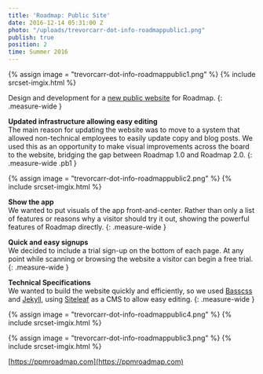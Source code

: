```yaml
---
title: 'Roadmap: Public Site'
date: 2016-12-14 05:31:00 Z
photo: "/uploads/trevorcarr-dot-info-roadmappublic1.png"
publish: true
position: 2
time: Summer 2016
---
```


{% assign image = "trevorcarr-dot-info-roadmappublic1.png" %}
{% include srcset-imgix.html %}

Design and development for a <span class="link dim out">[new public website](https://ppmroadmap.com)</span> for Roadmap.
{: .measure-wide }

**Updated infrastructure allowing easy editing**
<br>
The main reason for updating the website was to move to a system that allowed non-technical employees to easily update copy and blog posts. We used this as an opportunity to make visual improvements across the board to the website, bridging the gap between Roadmap 1.0 and Roadmap 2.0.
{: .measure-wide .pb1 }

{% assign image = "trevorcarr-dot-info-roadmappublic2.png" %}
{% include srcset-imgix.html %}

**Show the app**
<br>
We wanted to put visuals of the app front-and-center. Rather than only a list of features or reasons why a visitor should try it out, showing the powerful features of Roadmap directly.
{: .measure-wide }

**Quick and easy signups**
<br>
We decided to include a trial sign-up on the bottom of each page. At any point while scanning or browsing the website a visitor can begin a free trial.
{: .measure-wide }

**Technical Specifications**
<br>
We wanted to build the website quickly and efficiently, so we used <span class="link dim out">[Basscss](http://basscss.com/)</span> and <span class="link dim out">[Jekyll](https://jekyllrb.com/)</span>, using <span class="link dim out">[Siteleaf](https://www.siteleaf.com/)</span> as a CMS to allow easy editing.
{: .measure-wide }

{% assign image = "trevorcarr-dot-info-roadmappublic4.png" %}
{% include srcset-imgix.html %}

{% assign image = "trevorcarr-dot-info-roadmappublic3.png" %}
{% include srcset-imgix.html %}

<span class="link dim out">[https://ppmroadmap.com](https://ppmroadmap.com)</span>
